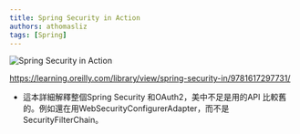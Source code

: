 ```yaml
---
title: Spring Security in Action
authors: athomasliz
tags: [Spring]
---
```


![Spring Security in Action](https://learning.oreilly.com/covers/urn:orm:book:9781617297731/400w/)

https://learning.oreilly.com/library/view/spring-security-in/9781617297731/

- 這本詳細解釋整個Spring Security 和OAuth2，美中不足是用的API 比較舊的。例如還在用WebSecurityConfigurerAdapter，而不是SecurityFilterChain。

